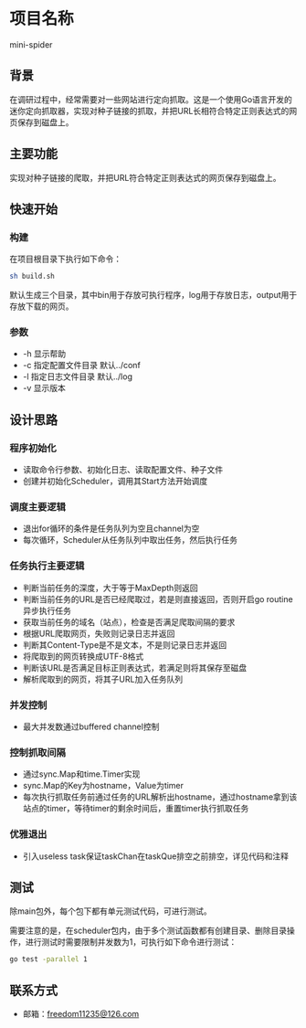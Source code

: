 # 项目名称

mini-spider

## 背景

在调研过程中，经常需要对一些网站进行定向抓取。这是一个使用Go语言开发的迷你定向抓取器，实现对种子链接的抓取，并把URL长相符合特定正则表达式的网页保存到磁盘上。

## 主要功能

实现对种子链接的爬取，并把URL符合特定正则表达式的网页保存到磁盘上。

## 快速开始
### 构建

在项目根目录下执行如下命令：

```bash
sh build.sh
```

默认生成三个目录，其中bin用于存放可执行程序，log用于存放日志，output用于存放下载的网页。

### 参数

* -h 显示帮助
* -c 指定配置文件目录 默认../conf
* -l 指定日志文件目录 默认../log
* -v 显示版本

## 设计思路
### 程序初始化

* 读取命令行参数、初始化日志、读取配置文件、种子文件
* 创建并初始化Scheduler，调用其Start方法开始调度

### 调度主要逻辑

* 退出for循环的条件是任务队列为空且channel为空
* 每次循环，Scheduler从任务队列中取出任务，然后执行任务

### 任务执行主要逻辑

* 判断当前任务的深度，大于等于MaxDepth则返回
* 判断当前任务的URL是否已经爬取过，若是则直接返回，否则开启go routine异步执行任务
* 获取当前任务的域名（站点），检查是否满足爬取间隔的要求
* 根据URL爬取网页，失败则记录日志并返回
* 判断其Content-Type是不是文本，不是则记录日志并返回
* 将爬取到的网页转换成UTF-8格式
* 判断该URL是否满足目标正则表达式，若满足则将其保存至磁盘
* 解析爬取到的网页，将其子URL加入任务队列

### 并发控制

* 最大并发数通过buffered channel控制

### 控制抓取间隔

* 通过sync.Map和time.Timer实现
* sync.Map的Key为hostname，Value为timer
* 每次执行抓取任务前通过任务的URL解析出hostname，通过hostname拿到该站点的timer，等待timer的剩余时间后，重置timer执行抓取任务

### 优雅退出

* 引入useless task保证taskChan在taskQue排空之前排空，详见代码和注释

## 测试
除main包外，每个包下都有单元测试代码，可进行测试。

需要注意的是，在scheduler包内，由于多个测试函数都有创建目录、删除目录操作，进行测试时需要限制并发数为1，可执行如下命令进行测试：

```bash
go test -parallel 1
```

## 联系方式
* 邮箱：freedom11235@126.com